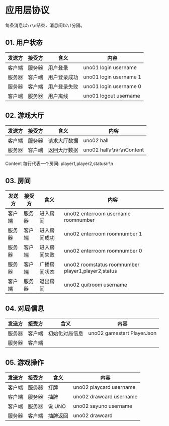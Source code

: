 # 应用层协议

每条消息以`\r\n`结束，消息间以`\f`分隔。

## 01. 用户状态

|发送方|接受方|含义|内容|
|---|---|---|---|
|客户端|服务器|用户登录   |uno01 login username|
|服务器|客户端|用户登录成功|uno01 login username 1|
|服务器|客户端|用户登录失败|uno01 login username 0|
|客户端|服务器|用户离线   |uno01 logout username|

## 02. 游戏大厅
|发送方|接受方|含义|内容|
|---|---|---|---|
|客户端|服务器|请求大厅数据|uno02 hall|
|服务器|客户端|返回大厅数据|uno02 hall\r\n\r\nContent|

Content 每行代表一个房间: player1,player2,status\r\n

## 03. 房间

|发送方|接受方|含义|内容|
|---|---|---|---|
|客户端|服务器|进入房间|uno02 enterroom username roomnumber|
|服务器|客户端|进入房间成功|uno02 enterroom roomnumber 1|
|服务器|客户端|进入房间失败|uno02 enterroom roomnumber 0|
|服务器|客户端|广播房间状态|uno02 roomstatus roomnumber player1,player2,status|
|客户端|服务器|退出房间|uno02 quitroom username|

## 04. 对局信息

|发送方|接受方|含义|内容|
|---|---|---|---|
|服务器|客户端|初始化对局信息|uno02 gamestart PlayerJson|
|服务器|客户端|||


## 05. 游戏操作

|发送方|接受方|含义|内容|
|---|---|---|---|
|客户端|服务器|打牌|uno02 playcard username|
|客户端|服务器|抽牌|uno02 drawcard username|
|客户端|服务器|说 UNO|uno02 sayuno username|
|服务器|客户端|抽牌返回|uno02 drawcard|